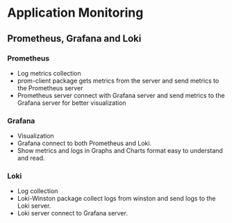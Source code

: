 # Application Monitoring
## Prometheus, Grafana and Loki

### Prometheus 
   - Log metrics collection
   - prom-client package gets metrics from the server and send metrics to the Prometheus server 
   - Prometheus server connect with Grafana server and send metrics to the Grafana server for better visualization

### Grafana
   - Visualization
   - Grafana connect to both Prometheus and Loki.
   - Show metrics and logs in Graphs and Charts format easy to understand and read.

### Loki
   - Log collection 
   - Loki-Winston package collect logs from winston and send logs to the Loki server. 
   - Loki server connect to Grafana server.